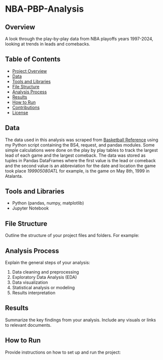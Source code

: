 # NBA-PBP-Analysis 

## Overview
A look through the play-by-play data from NBA playoffs years 1997-2024, looking at trends in leads and comebacks.

## Table of Contents
- [Project Overview](#overview)
- [Data](#data)
- [Tools and Libraries](#tools-and-libraries)
- [File Structure](#file-structure)
- [Analysis Process](#analysis-process)
- [Results](#results)
- [How to Run](#how-to-run)
- [Contributions](#contributions)
- [License](#license)

## Data
The data used in this analysis was scraped from [Basketball Reference](https://www.basketball-reference.com/playoffs/series.html) using my Python script containing the BS4, request, and pandas modules. Some simple calculations were done on the play by play tables to track the largest lead of each game and the largest comeback. The data was stored as tuples in Pandas DataFrames where the first value is the lead or comeback and the second value is an abbreviation for the date and location the game took place *199905080ATL* for example, is the game on May 8th, 1999 in Atalanta.

## Tools and Libraries

- Python (pandas, numpy, matplotlib)
- Jupyter Notebook 

## File Structure
Outline the structure of your project files and folders. For example:

## Analysis Process
Explain the general steps of your analysis:
1. Data cleaning and preprocessing
2. Exploratory Data Analysis (EDA)
3. Data visualization
4. Statistical analysis or modeling
5. Results interpretation

## Results
Summarize the key findings from your analysis. Include any visuals or links to relevant documents.

## How to Run
Provide instructions on how to set up and run the project:
